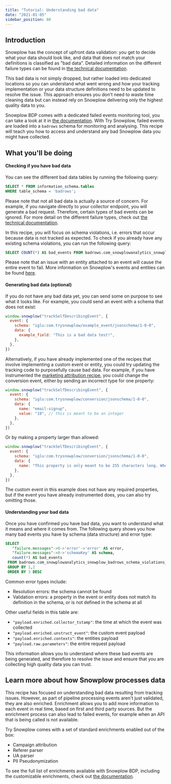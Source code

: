 ```yaml
---
title: "Tutorial: Understanding bad data"
date: "2021-01-05"
sidebar_position: 80
---
```


## Introduction

Snowplow has the concept of upfront data validation: you get to decide what your data should look like, and data that does not match your definitions is classified as "bad data". Detailed information on the different failure types can be found in [the technical documentation](/docs/managing-data-quality/failed-events/understanding-failed-events/index.md).

This bad data is not simply dropped, but rather loaded into dedicated locations so you can understand what went wrong and how your tracking implementation or your data structure definitions need to be updated to resolve the issue. This approach ensures you don't need to waste time cleaning data but can instead rely on Snowplow delivering only the highest quality data to you.

Snowplow BDP comes with a dedicated failed events monitoring tool, you can take a look at it in [the documentation](/docs/managing-data-quality/failed-events/failed-events-in-the-ui/index.md). With Try Snowplow, failed events are loaded into a `badrows` schema for monitoring and analysing. This recipe will teach you how to access and understand any bad Snowplow data you might have collected.

## What you'll be doing

#### Checking if you have bad data

You can see the different bad data tables by running the following query:

```sql
SELECT * FROM information_schema.tables
WHERE table_schema = 'badrows';
```

Please note that not all bad data is actually a source of concern. For example, if you navigate directly to your collector endpoint, you will generate a bad request. Therefore, certain types of bad events can be ignored. For more detail on the different failure types, check out [the technical documentation](/docs/managing-data-quality/failed-events/understanding-failed-events/index.md).

In this recipe, you will focus on schema violations, i.e. errors that occur because data is not tracked as expected. To check if you already have any existing schema violations, you can run the following query:

```sql
SELECT COUNT(*) AS bad_events FROM badrows.com_snowplowanalytics_snowplow_badrows_schema_violations_2;
```

Please note that an issue with an entity attached to an event will cause the entire event to fail. More information on Snowplow's events and entities can be found [here](/docs/understanding-tracking-design/understanding-events-entities/index.md).

#### Generating bad data (optional)

If you do not have any bad data yet, you can send some on purpose to see what it looks like. For example, you could send an event with a schema that does not exist:

```javascript
window.snowplow("trackSelfDescribingEvent", {
  event: {
    schema: "iglu:com.trysnowplow/example_event/jsonschema/1-0-0",
    data: {
      example_field: "This is a bad data test!",
    },
  },
})
```

Alternatively, if you have already implemented one of the recipes that involve implementing a custom event or entity, you could try updating the tracking code to purposefully cause bad data. For example, if you have instrumented the [marketing attribution recipe](/docs/try-snowplow/recipes/recipe-marketing-attribution/index.md), you could change the conversion event, either by sending an incorrect type for one property:

```javascript
window.snowplow("trackSelfDescribingEvent", {
  event: {
    schema: "iglu:com.trysnowplow/conversion/jsonschema/1-0-0",
    data: {
      name: "email-signup",
      value: "10", // this is meant to be an integer
    },
  },
})
```

Or by making a property larger than allowed:

```javascript
window.snowplow("trackSelfDescribingEvent", {
  event: {
    schema: "iglu:com.trysnowplow/conversion/jsonschema/1-0-0",
    data: {
      name: "This property is only meant to be 255 characters long. When you send a value that is longer, the event will fail validation and end up as a bad event. In this case that is on purpose, as an exercise to understand Snowplow's concept of bad data. In real life, bad data typically means you need to either update your data structure definitions or your tracking code to resolve the issue.",
    },
  },
})
```

The custom event in this example does not have any required properties, but if the event you have already instrumented does, you can also try omitting those.

#### Understanding your bad data

Once you have confirmed you have bad data, you want to understand what it means and where it comes from. The following query shows you how many bad events you have by schema (data structure) and error type:

```sql
SELECT
   "failure.messages"->0->'error'->'error' AS error,
   "failure.messages"->0->'schemaKey' AS schema,
   count(*) AS bad_events
 FROM badrows.com_snowplowanalytics_snowplow_badrows_schema_violations_2
 GROUP BY 1,2
 ORDER BY 3 DESC
```

Common error types include:

- Resolution errors: the schema cannot be found
- Validation errors: a property in the event or entity does not match its definition in the schema, or is not defined in the schema at all

Other useful fields in this table are:

- `"payload.enriched.collector_tstamp"`: the time at which the event was collected
- `"payload.enriched.unstruct_event"`: the custom event payload
- `"payload.enriched.contexts"`: the entities payload
- `"payload.raw.parameters"`: the entire request payload

This information allows you to understand where these bad events are being generated, and therefore to resolve the issue and ensure that you are collecting high quality data you can trust.

## Learn more about how Snowplow processes data

This recipe has focused on understanding bad data resulting from tracking issues. However, as part of pipeline processing events aren't just validated, they are also enriched. Enrichment allows you to add more information to each event in real time, based on first and third party sources. But the enrichment process can also lead to failed events, for example when an API that is being called is not available.

Try Snowplow comes with a set of standard enrichments enabled out of the box:

- Campaign attribution
- Referer parser
- UA parser
- PII Pseudonymization

To see the full list of enrichments available with Snowplow BDP, including the customizable enrichments, check out [the documentation](/docs/enriching-your-data/available-enrichments/index.md).
